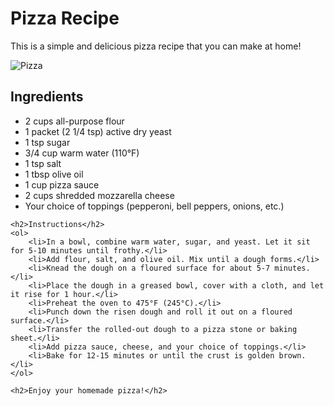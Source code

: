 <!DOCTYPE html>
<html lang="en">
<head>
    <meta charset="UTF-8">
    <title>Pizza Recipe</title>
</head>
<body>
    <h1>Pizza Recipe</h1>
    <p>This is a simple and delicious pizza recipe that you can make at home!</p>
    <img src="pizza.jpg" alt="Pizza">
    <h2>Ingredients</h2>
    <ul>
        <li>2 cups all-purpose flour</li>
        <li>1 packet (2 1/4 tsp) active dry yeast</li>
        <li>1 tsp sugar</li>
        <li>3/4 cup warm water (110°F)</li>
        <li>1 tsp salt</li>
        <li>1 tbsp olive oil</li>
        <li>1 cup pizza sauce</li>
        <li>2 cups shredded mozzarella cheese</li>
        <li>Your choice of toppings (pepperoni, bell peppers, onions, etc.)</li>
    </ul>

    <h2>Instructions</h2>
    <ol>
        <li>In a bowl, combine warm water, sugar, and yeast. Let it sit for 5-10 minutes until frothy.</li>
        <li>Add flour, salt, and olive oil. Mix until a dough forms.</li>
        <li>Knead the dough on a floured surface for about 5-7 minutes.</li>
        <li>Place the dough in a greased bowl, cover with a cloth, and let it rise for 1 hour.</li>
        <li>Preheat the oven to 475°F (245°C).</li>
        <li>Punch down the risen dough and roll it out on a floured surface.</li>
        <li>Transfer the rolled-out dough to a pizza stone or baking sheet.</li>
        <li>Add pizza sauce, cheese, and your choice of toppings.</li>
        <li>Bake for 12-15 minutes or until the crust is golden brown.</li>
    </ol>

    <h2>Enjoy your homemade pizza!</h2>
</body>
</html>
